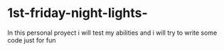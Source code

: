 # 1st-friday-night-lights-
In this personal proyect i will test my abilities and i will try to write some code just for fun
